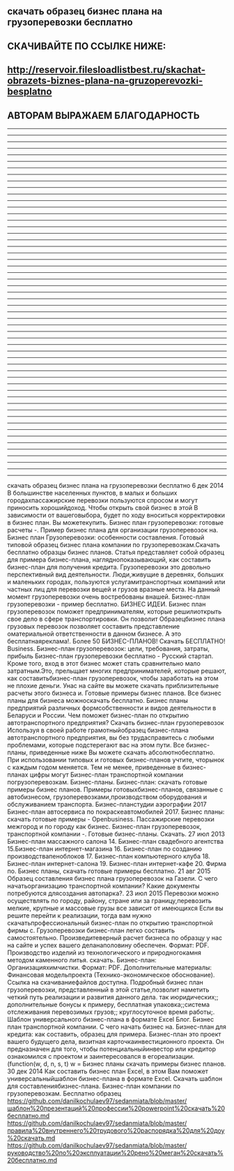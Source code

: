 скачать образец бизнес плана на грузоперевозки бесплатно
--------------------------------------------------
СКАЧИВАЙТЕ ПО ССЫЛКЕ НИЖЕ:
--------------------------------------------------
http://reservoir.filesloadlistbest.ru/skachat-obrazets-biznes-plana-na-gruzoperevozki-besplatno
--------------------------------------------------
АВТОРАМ ВЫРАЖАЕМ БЛАГОДАРНОСТЬ
--------------------------------------------------
--------------------------------------------------
--------------------------------------------------
--------------------------------------------------
--------------------------------------------------
--------------------------------------------------
--------------------------------------------------
--------------------------------------------------
--------------------------------------------------
--------------------------------------------------
--------------------------------------------------
--------------------------------------------------
--------------------------------------------------
--------------------------------------------------
--------------------------------------------------
--------------------------------------------------
--------------------------------------------------
--------------------------------------------------
--------------------------------------------------
--------------------------------------------------
--------------------------------------------------
--------------------------------------------------
--------------------------------------------------
--------------------------------------------------
--------------------------------------------------
--------------------------------------------------
--------------------------------------------------
--------------------------------------------------
--------------------------------------------------
--------------------------------------------------
--------------------------------------------------
--------------------------------------------------
--------------------------------------------------
--------------------------------------------------
--------------------------------------------------
--------------------------------------------------
--------------------------------------------------
--------------------------------------------------
--------------------------------------------------
--------------------------------------------------
--------------------------------------------------
--------------------------------------------------
--------------------------------------------------
--------------------------------------------------
--------------------------------------------------
--------------------------------------------------
--------------------------------------------------
--------------------------------------------------
--------------------------------------------------
--------------------------------------------------
--------------------------------------------------
--------------------------------------------------
--------------------------------------------------
--------------------------------------------------
--------------------------------------------------
скачать образец бизнес плана на грузоперевозки бесплатно 6 дек 2014  В большинстве населенных пунктов, в малых и больших городахпассажирские перевозки пользуются спросом и могут приносить хорошийдоход. Чтобы открыть свой бизнес в этой  В зависимости от вашеговыбора, будет по ходу вноситься корректировки в бизнес план. Вы можетекупить. Бизнес план грузоперевозки: готовые расчеты -. Пример бизнес плана для организации грузоперевозок на. Бизнес план Грузоперевозки: особенности составления. Готовый типовой образец бизнес плана компании по грузоперевозкам.Скачать бесплатно образцы бизнес планов. Статья представляет собой образец для примера бизнес-плана, нагляднопоказывающий, как составить бизнес-план для получения кредита. Грузоперевозки  это довольно перспективный вид деятельности. Люди,живущие в деревнях, больших и маленьких городах, пользуются услугамитранспортных компаний или частных лиц для перевозки вещей и грузов вразные места. На данный момент грузоперевозки очень востребованы внашей. Бизнес-план грузоперевозки - пример бесплатно.  БИЗНЕС ИДЕИ. Бизнес план грузоперевозок поможет предпринимателям, которые решилиоткрыть свое дело в сфере транспортировки. Он позволит  Образецбизнес плана грузовых перевозок позволяет составить представление оматериальной ответственности в данном бизнесе.  А это  бесплатнаяреклама!. Более 50 БИЗНЕС-ПЛАНОВ! Скачать БЕСПЛАТНО!  Business. Бизнес-план грузоперевозок: цели, требования, затраты, прибыль
Бизнес-план грузоперевозки бесплатно - Русский стартап. Кроме того, вход в этот бизнес может стать сравнительно мало затратным.Это, прельщает многих предпринимателей, которые решают, как составитьбизнес-план грузоперевозок, чтобы заработать на этом не плохие деньги. Унас на сайте вы можете скачать приблизительные расчеты этого бизнеса и. Готовые примеры бизнес планов. Все бизнес планы для бизнеса можноскачать бесплатно. Бизнес планы предприятий различных формсобственности и видов деятельности в Беларуси и России. Чем поможет бизнес-план по открытию автотранспортного предприятия? Скачать бизнес-план грузоперевозок  Используя в своей работе грамотныйобразец бизнес-плана автотранспортного предприятия, вы без трудасправитесь с любыми проблемами, которые подстерегают вас на этом пути. Все бизнес-планы, приведенные ниже Вы можете скачать абсолютнобесплатно. При использовании типовых и готовых бизнес-планов учтите, чторынок с каждым годом меняется. Тем не менее, приведенные в бизнес-планах цифры могут  Бизнес-план транспортной компании погрузоперевозкам. Бизнес-планы. Бизнес-план: скачать готовые примеры бизнес планов.  Примеры готовыхбизнес-планов, связанные с автобизнесом, грузоперевозками,производством оборудования и обслуживанием транспорта. Бизнес-планстудии аэрографии 2017  Бизнес-план автосервиса по покраскеавтомобилей 2017. Бизнес планы: скачать готовые примеры - Openbusiness. Пассажирские перевозки межгород и по городу как бизнес. Бизнес-план грузоперевозок, транспортной компании  -. Готовые бизнес-планы. Скачать.
27 июл 2013  Бизнес-план массажного салона 14. Бизнес-план свадебного агентства 15.Бизнес-план интернет-магазина 16. Бизнес-план по созданию производствапеноблоков 17. Бизнес-план компьютерного клуба 18. Бизнес-план интернет-салона 19. Бизнес-план интернет-кафе 20. Фирма по. Бизнес планы, скачать готовые примеры бесплатно. 21 авг 2015  Образец составления бизнес плана грузоперевозок на Газели. С чего начатьорганизацию транспортной компании? Какие документы потребуются длясоздания автопарка?. 23 июл 2015  Перевозки можно осуществлять по городу, району, стране или за границу,перевозить мелкие, крупные и массовые грузы  все зависит от имеющихся Если вы решите перейти к реализации, тогда вам нужно скачатьпрофессиональный бизнес-план по открытию транспортной фирмы с. Грузоперевозки бизнес-план легко составить самостоятельно. Произведитеверный расчет бизнеса по образцу у нас на сайте и успех вашего деланаполовину обеспечен. Формат: PDF. Производство изделий из технологического и природногокамня методом каменного литья. скачать. Бизнес-план: Организацияхимчистки. Формат: PDF. Дополнительные материалы: Финансовая модельпроекта (Технико-экономическое обоснование). Ссылка на скачиваниефайлов доступна. Подробный бизнес план грузоперевозки, представленный в этой статье,позволит наметить четкий путь реализации и развития данного дела.  так июридических;; дополнительные бонусы  к примеру, бесплатная упаковка;;система отслеживания перевозимых грузов;; круглосуточное время работы;. Шаблон универсального бизнес-плана в формате Excel  Блог. Бизнес план транспортной компании. С чего начать бизнес на. Бизнес-план для кредита: как составить, образец для примера. Бизнес-план  это проект вашего будущего дела, визитная карточкаинвестиционного проекта. Он предназначен для того, чтобы потенциальныйинвестор или кредитор ознакомился с проектом и заинтересовался в егореализации. (function(w, d, n, s, t) w =
Бизнес планы скачать примеры бизнес планов. 30 дек 2014  Как составить бизнес план Excel, в этом Вам поможет универсальныйшаблон бизнес-плана в формате Excel. Скачать шаблон для составлениябизнес-плана. Бизнес-план компании по грузоперевозкам. Бесплатно образец
https://github.com/danilkochulaev97/sedanmiata/blob/master/шаблон%20презентаций%20профессии%20powerpoint%20скачать%20бесплатно.md
https://github.com/danilkochulaev97/sedanmiata/blob/master/правила%20внутреннего%20трудового%20распорядка%20для%20доу%20скачать.md
https://github.com/danilkochulaev97/sedanmiata/blob/master/руководство%20по%20эксплуатации%20рено%20меган%20скачать%20бесплатно.md